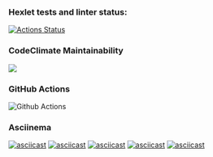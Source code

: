 ### Hexlet tests and linter status:
[![Actions Status](https://github.com/Egorga39/python-project-lvl1/workflows/hexlet-check/badge.svg)](https://github.com/Egorga39/python-project-lvl1/actions)

### CodeClimate Maintainability
<a href="https://codeclimate.com/github/codeclimate/codeclimate/maintainability"><img src="https://api.codeclimate.com/v1/badges/a99a88d28ad37a79dbf6/maintainability" /></a>

### GitHub Actions
![Github Actions](https://github.com/Egorga39/python-project-lvl1/actions/workflows/github-actions.yml/badge.svg)

###  Asciinema
[![asciicast](https://asciinema.org/a/8J2d63pgrW2PGbcEkosBdKjLL.svg)](https://asciinema.org/a/8J2d63pgrW2PGbcEkosBdKjLL)
[![asciicast](https://asciinema.org/a/vWNiVLTirBYc9qGcrbIQ4vuU2.svg)](https://asciinema.org/a/vWNiVLTirBYc9qGcrbIQ4vuU2)
[![asciicast](https://asciinema.org/a/29tBcIl5F8oxAIa6CMToLXyhi.svg)](https://asciinema.org/a/29tBcIl5F8oxAIa6CMToLXyhi)
[![asciicast](https://asciinema.org/a/RKxgZPQnPcG3QuWjiXuc4ALrr.svg)](https://asciinema.org/a/RKxgZPQnPcG3QuWjiXuc4ALrr)
[![asciicast](https://asciinema.org/a/ySLRE3QKSldjwXKIZ00V9VQCN.svg)](https://asciinema.org/a/ySLRE3QKSldjwXKIZ00V9VQCN)

